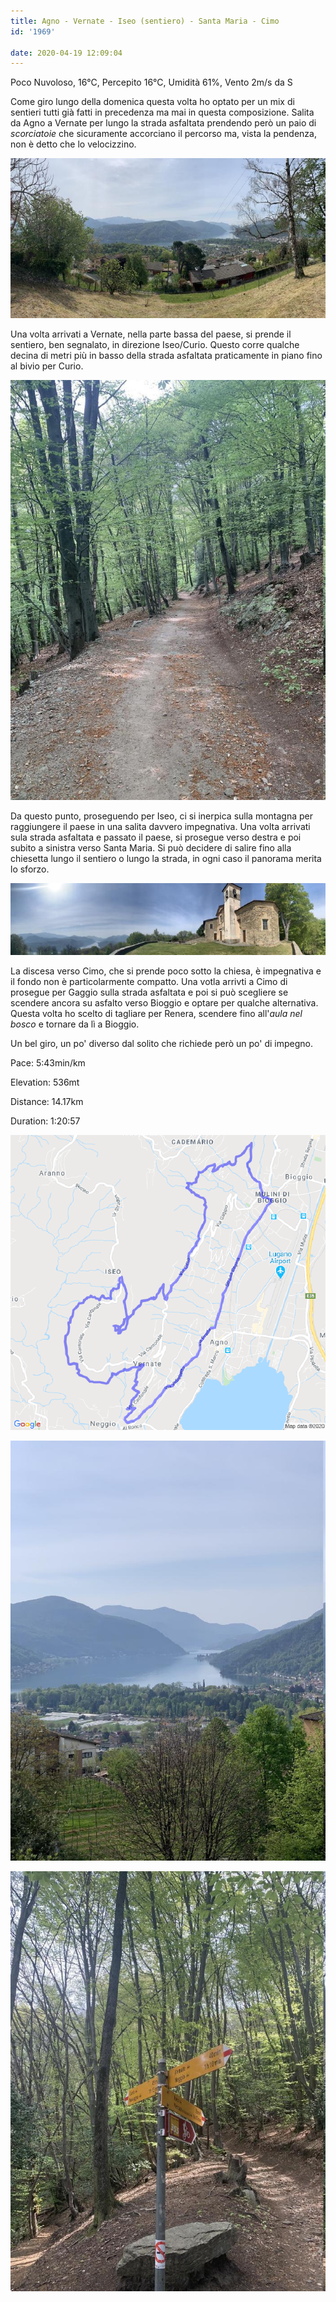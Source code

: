 ```yaml
---
title: Agno - Vernate - Iseo (sentiero) - Santa Maria - Cimo
id: '1969'

date: 2020-04-19 12:09:04
---
```


Poco Nuvoloso, 16°C, Percepito 16°C, Umidità 61%, Vento 2m/s da S

Come giro lungo della domenica questa volta ho optato per un mix di sentieri tutti già fatti in precedenza ma mai in questa composizione. Salita da Agno a Vernate per lungo la strada asfaltata prendendo però un paio di _scorciatoie_ che sicuramente accorciano il percorso ma, vista la pendenza, non è detto che lo velocizzino.

![image](/images/2021/08/IMG_1921.jpg)

Una volta arrivati a Vernate, nella parte bassa del paese, si prende il sentiero, ben segnalato, in direzione Iseo/Curio. Questo corre qualche decina di metri più in basso della strada asfaltata praticamente in piano fino al bivio per Curio.

![image](/images/2021/08/IMG_1922.jpg)

Da questo punto, proseguendo per Iseo, ci si inerpica sulla montagna per raggiungere il paese in una salita davvero impegnativa. Una volta arrivati sula strada asfaltata e passato il paese, si prosegue verso destra e poi subito a sinistra verso Santa Maria. Si può decidere di salire fino alla chiesetta lungo il sentiero o lungo la strada, in ogni caso il panorama merita lo sforzo.

![image](/images/2021/08/IMG_1925.jpg)

La discesa verso Cimo, che si prende poco sotto la chiesa, è impegnativa e il fondo non è particolarmente compatto. Una votla arrivti a Cimo di prosegue per Gaggio sulla strada asfaltata e poi si può scegliere se scendere ancora su asfalto verso Bioggio e optare per qualche alternativa. Questa volta ho scelto di tagliare per Renera, scendere fino all'_aula nel bosco_ e tornare da lì a Bioggio.

Un bel giro, un po' diverso dal solito che richiede però un po' di impegno.

Pace: 5:43min/km

Elevation: 536mt

Distance: 14.17km

Duration: 1:20:57
 
![image](/images/2021/08/20200419-activity-map.png)
 

![image](/images/2021/08/IMG_1920.jpg)

![image](/images/2021/08/IMG_1923.jpg)

